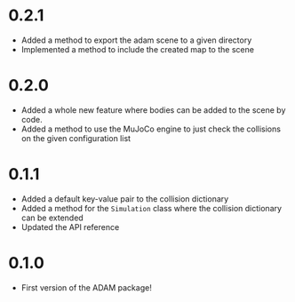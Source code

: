 # 0.2.1
- Added a method to export the adam scene to a given directory
- Implemented a method to include the created map to the scene

# 0.2.0
- Added a whole new feature where bodies can be added to the scene by code.
- Added a method to use the MuJoCo engine to just check the collisions on the given configuration list

# 0.1.1
- Added a default key-value pair to the collision dictionary
- Added a method for the ```Simulation``` class where the collision dictionary can be extended
- Updated the API reference

# 0.1.0
- First version of the ADAM package!